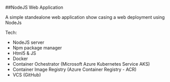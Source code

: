##NodeJS  Web Application

A simple standealone web application show casing a web deployment using NodeJs

Tech:
- NodeJS server
- Npm package manager
- Html5 & JS
- Docker
- Container Ochestrator (Microsoft Azure Kubernetes Service AKS)
- Container Image Registry (Azure Container Registry - ACR)
- VCS (GitHub)
